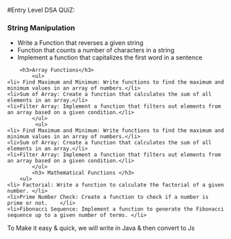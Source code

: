 #Entry Level DSA QUiZ:
        <h3>String Manipulation</h3>
            <ul>
                <li> Write a Function that reverses a given string</li>
                <li>Function that counts a number of characters in a string</li>
                <li>Implement a  function that capitalizes the first word in a sentence</li>
            </ul>

        <h3>Array Functions</h3>
            <ul>
    <li> Find Maximum and Minimum: Write functions to find the maximum and minimum values in an array of numbers.</li>
    <li>Sum of Array: Create a function that calculates the sum of all elements in an array.</li>
    <li>Filter Array: Implement a function that filters out elements from an array based on a given condition.</li>
            </ul>
             <ul>
    <li> Find Maximum and Minimum: Write functions to find the maximum and minimum values in an array of numbers.</li>
    <li>Sum of Array: Create a function that calculates the sum of all elements in an array.</li>
    <li>Filter Array: Implement a function that filters out elements from an array based on a given condition.</li>
            </ul>
            <h3> Mathematical Functions </h3>
        <ul>
    <li> Factorial: Write a function to calculate the factorial of a given number. </li>
    <li>Prime Number Check: Create a function to check if a number is prime or not.    </li>
    <li>Fibonacci Sequence: Implement a function to generate the Fibonacci sequence up to a given number of terms. </li>
</ul>

To Make it easy & quick, we will write in Java & then convert to Js
